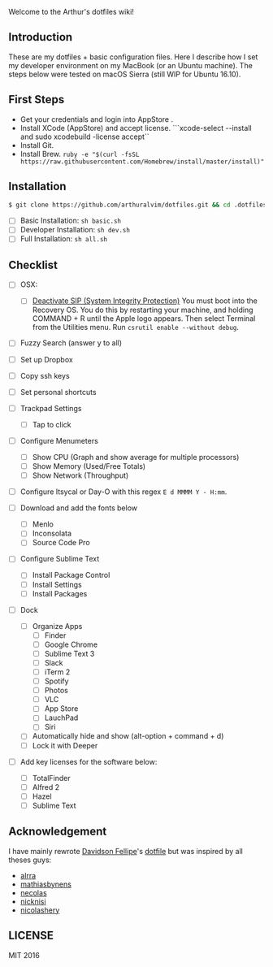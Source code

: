 Welcome to the Arthur's dotfiles wiki!

## Introduction

These are my dotfiles + basic configuration files. Here I describe how I set my developer environment on my MacBook (or an Ubuntu machine). The steps below were tested on macOS Sierra (still WIP for Ubuntu 16.10).


## First Steps

- Get your credentials and login into AppStore .
- Install XCode (AppStore) and accept license. ```xcode-select --install and sudo xcodebuild -license accept``
- Install Git.
- Install Brew. ```ruby -e "$(curl -fsSL https://raw.githubusercontent.com/Homebrew/install/master/install)"```


## Installation


```bash
$ git clone https://github.com/arthuralvim/dotfiles.git && cd .dotfiles
```

- [ ] Basic Installation: `sh basic.sh`
- [ ] Developer Installation: `sh dev.sh`
- [ ] Full Installation: `sh all.sh`

## Checklist

- [ ] OSX:
    - [ ] [Deactivate SIP (System Integrity Protection)](http://totalfinder.binaryage.com/system-integrity-protection)
     You must boot into the Recovery OS. You do this by restarting your machine, and holding COMMAND + R until the Apple logo appears. Then select Terminal from the Utilities menu. Run ```csrutil enable --without debug```.

- [ ] Fuzzy Search (answer y to all)

- [ ] Set up Dropbox

- [ ] Copy ssh keys

- [ ] Set personal shortcuts

- [ ] Trackpad Settings
    - [ ] Tap to click

- [ ] Configure Menumeters
    - [ ] Show CPU (Graph and show average for multiple processors)
    - [ ] Show Memory (Used/Free Totals)
    - [ ] Show Network (Throughput)

- [ ] Configure Itsycal or Day-O with this regex `E d MMMM Y - H:mm`.

- [ ] Download and add the fonts below
	- [ ] Menlo
    - [ ] Inconsolata
	- [ ] Source Code Pro

- [ ] Configure Sublime Text
	- [ ] Install Package Control
	- [ ] Install Settings
	- [ ] Install Packages

- [ ] Dock
    - [ ] Organize Apps
        - [ ] Finder
        - [ ] Google Chrome
        - [ ] Sublime Text 3
        - [ ] Slack
        - [ ] iTerm 2
        - [ ] Spotify
        - [ ] Photos
        - [ ] VLC
        - [ ] App Store
        - [ ] LauchPad
        - [ ] Siri
    - [ ] Automatically hide and show (alt-option + command + d)
    - [ ] Lock it with Deeper

- [ ] Add key licenses for the software below:
    - [ ] TotalFinder
    - [ ] Alfred 2
    - [ ] Hazel
    - [ ] Sublime Text

## Acknowledgement

I have mainly rewrote [Davidson Fellipe](https://github.com/davidsonfellipe)'s [dotfile](https://github.com/davidsonfellipe/dotfiles)
but was inspired by all theses guys:

* [alrra](https://github.com/alrra/dotfiles/)
* [mathiasbynens](https://github.com/mathiasbynens/dotfiles)
* [necolas](https://github.com/necolas/dotfiles)
* [nicknisi](https://github.com/nicknisi/dotfiles)
* [nicolashery](https://github.com/nicolashery/mac-dev-setup)

## LICENSE

MIT 2016
